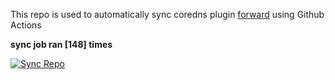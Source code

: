 This repo is used to automatically sync coredns plugin [forward](https://github.com/QZLin/forward) using Github Actions

**sync job ran [148] times**

[![Sync Repo](https://github.com/QZLin/coredns-extract/actions/workflows/sync.yaml/badge.svg)](https://github.com/QZLin/coredns-extract/actions/workflows/sync.yaml)
